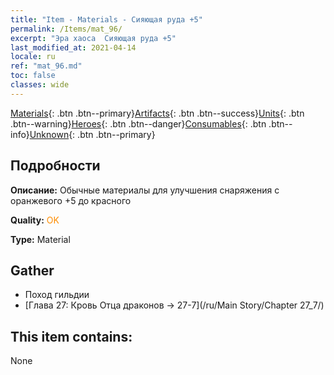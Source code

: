 ```yaml
---
title: "Item - Materials - Сияющая руда +5"
permalink: /Items/mat_96/
excerpt: "Эра хаоса  Сияющая руда +5"
last_modified_at: 2021-04-14
locale: ru
ref: "mat_96.md"
toc: false
classes: wide
---
```

 [Materials](/ru/Items/){: .btn .btn--primary}[Artifacts](/ru/Items/Artifacts/){: .btn .btn--success}[Units](/ru/Items/Units/){: .btn .btn--warning}[Heroes](/ru/Items/Heroes/){: .btn .btn--danger}[Consumables](/ru/Items/Consumables/){: .btn .btn--info}[Unknown](/ru/Items/Unknown/){: .btn .btn--primary}

## Подробности
 **Описание:** Обычные материалы для улучшения снаряжения c оранжевого +5 до красного

 **Quality:** <span style="color: #FF8C00">OK</span>

 **Type:** Material

## Gather

*    Поход гильдии 
*    [Глава 27: Кровь Отца драконов -> 27-7](/ru/Main Story/Chapter 27_7/) 

## This item contains:

  None

